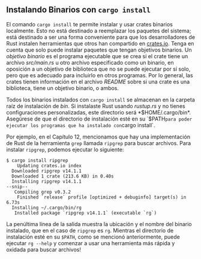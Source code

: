 <!-- Old link, do not remove -->

<a id="installing-binaries-from-cratesio-with-cargo-install"></a>

## Instalando Binarios con `cargo install`

El comando `cargo install` te permite instalar y usar crates binarios localmente.
Esto no está destinado a reemplazar los paquetes del sistema; está destinado a 
ser una forma conveniente para que los desarrolladores de Rust instalen 
herramientas que otros han compartido en [crates.io](https://crates.io/)<!-- 
ignore -->. Tenga en cuenta que solo puede instalar paquetes que tengan 
objetivos binarios. Un *objetivo binario* es el programa ejecutable que se crea 
si el crate tiene un archivo *src/main.rs* u otro archivo especificado como un 
binario, en oposición a un objetivo de biblioteca que no se puede ejecutar por 
sí solo, pero que es adecuado para incluirlo en otros programas. Por lo general, 
las crates tienen información en el archivo *README* sobre si una crate es una 
biblioteca, tiene un objetivo binario, o ambos.

Todos los binarios instalados con `cargo install` se almacenan en la carpeta
raíz de instalación de *bin*. Si instalaste Rust usando *rustup.rs* y no tienes
configuraciones personalizadas, este directorio será *$HOME/.cargo/bin*. 
Asegúrese de que el directorio de instalación esté en su `$PATH` para poder 
ejecutar los programas que ha instalado con `cargo install`.

Por ejemplo, en el Capítulo 12, mencionamos que hay una implementación de Rust
de la herramienta `grep` llamada `ripgrep` para buscar archivos. Para instalar
`ripgrep`, podemos ejecutar lo siguiente:

<!-- manual-regeneration
cargo install something you don't have, copy relevant output below
-->

```console
$ cargo install ripgrep
    Updating crates.io index
  Downloaded ripgrep v14.1.1
  Downloaded 1 crate (213.6 KB) in 0.40s
  Installing ripgrep v14.1.1
--snip--
   Compiling grep v0.3.2
    Finished `release` profile [optimized + debuginfo] target(s) in 6.73s
  Installing ~/.cargo/bin/rg
   Installed package `ripgrep v14.1.1` (executable `rg`)
```

La penúltima línea de la salida muestra la ubicación y el nombre del binario
instalado, que en el caso de `ripgrep` es `rg`. Mientras el directorio de
instalación esté en su `$PATH`, como se mencionó anteriormente, puede ejecutar
`rg --help` y comenzar a usar una herramienta más rápida y oxidada para buscar
archivos!

